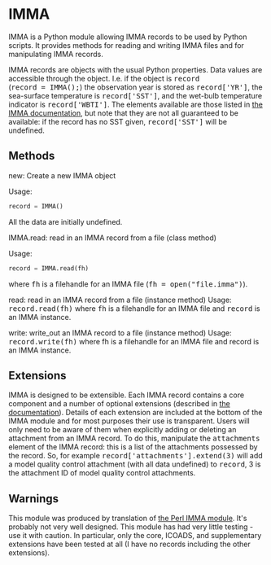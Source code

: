 # IMMA

IMMA is a Python module allowing IMMA records to be used by Python scripts. 
It provides methods for reading and writing IMMA files and for manipulating IMMA records.

IMMA records are objects with the usual Python properties. 
Data values are accessible through the object. I.e. if the object is <tt>record</tt>  
(<tt>record = IMMA();</tt>) the observation year is stored as <tt>record['YR']</tt>, 
the sea-surface temperature is <tt>record['SST']</tt>, and the wet-bulb temperature indicator is 
<tt>record['WBTI']</tt>. The elements available are those listed in 
<a href="http://icoads.noaa.gov/e-doc/imma/imma_short.pdf">the IMMA documentation</a>, 
but note that they are not all guaranteed to be available: if the record has no SST given, 
<tt>record['SST']</tt> will be undefined.

## Methods

new: Create a new IMMA object

Usage:
```python
record = IMMA()
```

All the data are initially undefined.

IMMA.read: read in an IMMA record from a file (class method)

Usage: 
```python
record = IMMA.read(fh)
```
where <tt>fh</tt> is a filehandle for an IMMA file (<tt>fh = open("file.imma")</tt>).

read: read in an IMMA record from a file (instance method)
Usage: <tt>record.read(fh)</tt>
where <tt>fh</tt> is a filehandle for an IMMA file and <tt>record</tt> is an IMMA instance.

write: write_out an IMMA record to a file (instance method)
Usage: <tt>record.write(fh)</tt>
where fh is a filehandle for an IMMA file and record is an IMMA instance. 


## Extensions

IMMA is designed to be extensible. Each IMMA record contains a core component and a number of optional extensions (described in <a href="http://icoads.noaa.gov/e-doc/imma">the documentation</a>).
Details of each extension are included at the bottom of the IMMA module and for most purposes their use is transparent. 
Users will only need to be aware of them when explicitly adding or deleting an attachment from an IMMA record. 
To do this, manipulate the <tt>attachments</tt> element of the IMMA record: this is a list of the attachments possessed by the record. 
So, for example <tt> record['attachments'].extend(3)</tt> will add a model quality control attachment (with all data undefined) to <tt>record</tt>, 3 is the attachment ID of model quality control attachments.


## Warnings

This module was produced by translation of <a href="../perl_module">the Perl IMMA module</a>. It's probably not very well designed.
This module has had very little testing - use it with caution. In particular, only the core, ICOADS, and supplementary extensions have been tested at all (I have no records including the other extensions).
